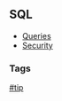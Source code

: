 ## SQL

- [Queries](queries/queries.md)
- [Security](security/security.md)

### Tags
[#tip](../tips.md)